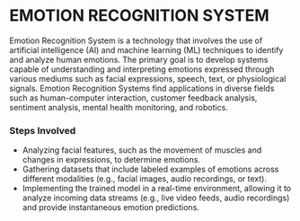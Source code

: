 # EMOTION RECOGNITION SYSTEM
Emotion Recognition System is a technology that involves the use of artificial intelligence (AI) and machine learning (ML) techniques to identify and analyze human emotions. The primary goal is to develop systems capable of understanding and interpreting emotions expressed through various mediums such as facial expressions, speech, text, or physiological signals.
Emotion Recognition Systems find applications in diverse fields such as human-computer interaction, customer feedback analysis, sentiment analysis, mental health monitoring, and robotics.

### Steps Involved
- Analyzing facial features, such as the movement of muscles and changes in expressions, to determine emotions.
- Gathering datasets that include labeled examples of emotions across different modalities (e.g., facial images, audio recordings, or text).
- Implementing the trained model in a real-time environment, allowing it to analyze incoming data streams (e.g., live video feeds, audio recordings) and provide instantaneous emotion predictions.
